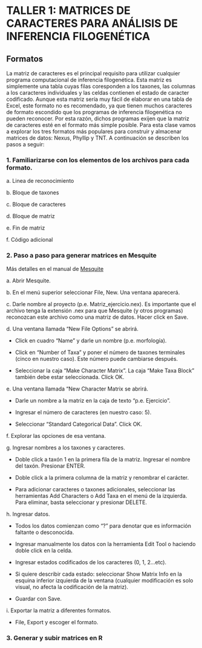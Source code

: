 # TALLER 1: MATRICES DE CARACTERES PARA ANÁLISIS DE INFERENCIA FILOGENÉTICA

## Formatos

La matriz de caracteres es el principal requisito para utilizar cualquier programa computacional de inferencia filogenética. Esta matriz es simplemente una tabla cuyas filas coresponden a los taxones, las columnas a los caracteres individuales y las celdas contienen el estado de caracter codificado. Aunque esta matriz sería muy fácil de elaborar en una tabla de Excel, este formato no es recomendado, ya que tienen muchos caracteres de formato escondido que los programas de inferencia filogenética no pueden reconocer. Por esta razón, dichos programas exijen que la matriz de caracteres esté en el formato más simple posible. Para esta clase vamos a explorar los tres formatos más populares para construir y almacenar matrices de datos: Nexus, Phyllip y TNT. A continuación se describen los pasos a seguir:

### 1. Familiarizarse con los elementos de los archivos para cada formato.

a. Linea de reconocimiento

b. Bloque de taxones

c. Bloque de caracteres

d. Bloque de matriz

e. Fin de matriz

f. Código adicional

### 2. Paso a paso para generar matrices en Mesquite

Más detalles en el manual de [Mesquite](https://www.mesquiteproject.org/home.html)

a. Abrir Mesquite.

b. En el menú superior seleccionar File, New. Una ventana aparecerá.

c. Darle nombre al proyecto (p.e. Matriz_ejercicio.nex). Es importante que el archivo tenga la extensión .nex para que Mesquite (y otros programas) reconozcan este archivo como una matriz de datos. Hacer click en Save.

d. Una ventana llamada “New File Options” se abrirá.

   - Click en cuadro “Name” y darle un nombre (p.e. morfología).
   
   - Click en “Number of Taxa” y poner el número de taxones terminales (cinco en nuestro caso). Este número puede cambiarse después.
   
   - Seleccionar la caja “Make Character Matrix”. La caja “Make Taxa Block” también debe estar seleccionada. Click OK.
   
e. Una ventana llamada “New Character Matrix se abrirá.

   - Darle un nombre a la matriz en la caja de texto “p.e. Ejercicio”.
   
   - Ingresar el número de caracteres (en nuestro caso: 5).

   - Seleccionar “Standard Categorical Data”. Click OK.

f. Explorar las opciones de esa ventana.

g. Ingresar nombres a los taxones y caracteres.

   - Doble click a taxón 1 en la primera fila de la matriz. Ingresar el nombre del taxón. Presionar ENTER.
   
   - Doble click a la primera columna de la matriz y renombrar el carácter.
   
   - Para adicionar caracteres o taxones adicionales, seleccionar las herramientas Add Characters o Add Taxa en el menú de la izquierda. Para eliminar, basta seleccionar y presionar DELETE.
   
h. Ingresar datos.

   - Todos los datos comienzan como “?” para denotar que es información faltante o desconocida.
   
   - Ingresar manualmente los datos con la herramienta Edit Tool o haciendo doble click en la celda.
   
   - Ingresar estados codificados de los caracteres (0, 1, 2…etc).
   
   - Si quiere describir cada estado: seleccionar Show Matrix Info en la esquina inferior izquierda de la ventana (cualquier modificación es solo visual, no afecta la codificación de la matriz).
   
   - Guardar con Save.
   
i. Exportar la matriz a diferentes formatos.

   - File, Export y escoger el formato.

### 3. Generar y subir matrices en R




